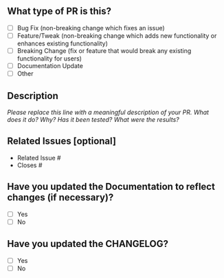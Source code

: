 <!--
    For Work In Progress Pull Requests, please use the Draft PR feature,
    see https://github.blog/2019-02-14-introducing-draft-pull-requests/ for further details.

    For a timely review/response, please avoid force-pushing additional
    commits if your PR already received reviews or comments.

    Before submitting a Pull Request, please ensure you've done the following:
    - ✅ Test your changes locally to prove they work prior to submitting PRs.
    - 👷‍♀️ Create small PRs. In most cases this will be possible.
    - 📝 Use descriptive commit messages.
    - 📗 Update the CHANGELOG and Documentation where necessary.
-->

## What type of PR is this?

<!--
    Type X in the brackets of any relevant option, for example:
    - [X] Bug Fix (non-breaking change which fixes an issue)
-->
- [ ] Bug Fix (non-breaking change which fixes an issue)
- [ ] Feature/Tweak (non-breaking change which adds new functionality or enhances existing functionality)
- [ ] Breaking Change (fix or feature that would break any existing functionality for users)
- [ ] Documentation Update
- [ ] Other 

## Description

_Please replace this line with a meaningful description of your PR. What does it do? Why? Has it been tested? What were the results?_

## Related Issues [optional]

<!--
    For pull requests that relate or close an issue, please include them below. 
    We like to follow [Github's guidance on linking issues to pull requests](https://docs.github.com/en/issues/tracking-your-work-with-issues/linking-a-pull-request-to-an-issue).

    For example having the text: "closes #1234" would connect the current pull request to issue 1234.
    And when the merged pull request reaches the master branch, Github will automatically close the issue.
-->
- Related Issue #
- Closes #

## Have you updated the Documentation to reflect changes (if necessary)?

<!--
    If your PR warrants Documentation changes, you are expected to make the relevant changes.
    Failure to do so will result in your PR not being approved.
    Type X in the brackets of any relevant option, for example:
    - [X] Yes
-->
- [ ] Yes
- [ ] No

## Have you updated the CHANGELOG?

<!--
    Any PR that goes beyond a minor tweak (i.e. replacing a value, fixing a typo) should have a CHANGELOG entry.
    We may ask you to update the CHANGELOG if you haven't done so.
    Type X in the brackets of any relevant option, for example:
    - [X] Ye
-->
- [ ] Yes
- [ ] No
